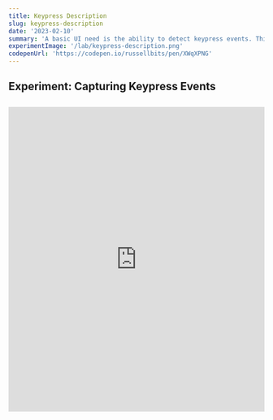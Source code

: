 ```yaml
---
title: Keypress Description
slug: keypress-description
date: '2023-02-10'
summary: 'A basic UI need is the ability to detect keypress events. This is a simple demonstration of how to do that with Javascript.'
experimentImage: '/lab/keypress-description.png'
codepenUrl: 'https://codepen.io/russellbits/pen/XWqXPNG'
---
```


## Experiment: Capturing Keypress Events

<div class="experiment">
<iframe title="Interactive Codepen Example" height="600" style="width: 100%;" scrolling="no" src="https://codepen.io/russellbits/embed/XWqXPNG?default-tab=html%2Cresult" frameborder="no" loading="lazy" allowtransparency="true" allowfullscreen="true">
  See the Pen <a href="https://codepen.io/russellbits/pen/XWqXPNG">
  Keypress Description</a> by Russell Warner (<a href="https://codepen.io/russellbits">@russellbits</a>)
  on <a href="https://codepen.io">CodePen</a>.
</iframe>
</div>

<style>
.experiment {
    margin: 2em 0 0 0;
}
</style>
